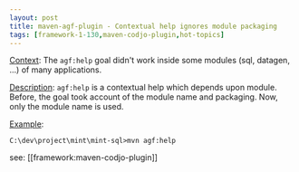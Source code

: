 ```yaml
---
layout: post
title: maven-agf-plugin - Contextual help ignores module packaging
tags: [framework-1-130,maven-codjo-plugin,hot-topics]
---
```

<u>Context</u>:
The ```agf:help``` goal didn't work inside some modules (sql, datagen, ...) of many applications.

<u>Description</u>:
```agf:help``` is a contextual help which depends upon module.
Before, the goal took account of the module name and packaging.
Now, only the module name is used.

<u>Example</u>:
```
C:\dev\project\mint\mint-sql>mvn agf:help
```

see: [[framework:maven-codjo-plugin]]